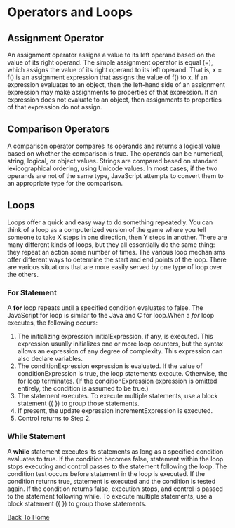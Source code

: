 # Operators and Loops

## Assignment Operator 

An assignment operator assigns a value to its left operand based on the value of its right operand. The simple assignment operator is equal (=), which assigns the value of its right operand to its left operand. That is, x = f() is an assignment expression that assigns the value of f() to x. If an expression evaluates to an object, then the left-hand side of an assignment expression may make assignments to properties of that expression. If an expression does not evaluate to an object, then assignments to properties of that expression do not assign.

## Comparison Operators

A comparison operator compares its operands and returns a logical value based on whether the comparison is true. The operands can be numerical, string, logical, or object values. Strings are compared based on standard lexicographical ordering, using Unicode values. In most cases, if the two operands are not of the same type, JavaScript attempts to convert them to an appropriate type for the comparison.

## Loops

Loops offer a quick and easy way to do something repeatedly. You can think of a loop as a computerized version of the game where you tell someone to take X steps in one direction, then Y steps in another. There are many different kinds of loops, but they all essentially do the same thing: they repeat an action some number of times. The various loop mechanisms offer different ways to determine the start and end points of the loop. There are various situations that are more easily served by one type of loop over the others.

### For Statement

A **for** loop repeats until a specified condition evaluates to false. The JavaScript for loop is similar to the Java and C for loop.When a *for* loop executes, the following occurs:

1. The initializing expression initialExpression, if any, is executed. This expression usually initializes one or more loop counters, but the syntax allows an expression of any degree of complexity. This expression can also declare variables.
2. The conditionExpression expression is evaluated. If the value of conditionExpression is true, the loop statements execute. Otherwise, the for loop terminates. (If the conditionExpression expression is omitted entirely, the condition is assumed to be true.)
3. The statement executes. To execute multiple statements, use a block statement ({ }) to group those statements.
4. If present, the update expression incrementExpression is executed.
5. Control returns to Step 2.

### While Statement

A **while** statement executes its statements as long as a specified condition evaluates to true. If the condition becomes false, statement within the loop stops executing and control passes to the statement following the loop. The condition test occurs before statement in the loop is executed. If the condition returns true, statement is executed and the condition is tested again. If the condition returns false, execution stops, and control is passed to the statement following while. To execute multiple statements, use a block statement ({ }) to group those statements.

[Back To Home](../README.md)